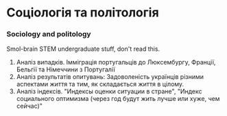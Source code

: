 # Соціологія та політологія
### Sociology and politology

Smol-brain STEM undergraduate stuff, don't read this.

1. Аналіз випадків. Імміграція португальців до Люксембургу, Франції, Бельгії та Німеччини з Португалії
2. Аналіз результатів опитувань: Задоволеність українців різними аспектами життя та тим, як складається життя в цілому.
3. Аналіз індексів. "Индексы оценки ситуации в стране", "Индекс социального оптимизма (через год будут жить лучше или хуже, чем сейчас)"
